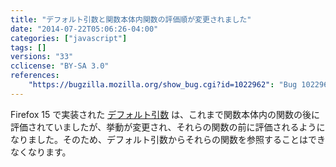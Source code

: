 ```yaml
---
title: "デフォルト引数と関数本体内関数の評価順が変更されました"
date: "2014-07-22T05:06:26-04:00"
categories: ["javascript"]
tags: []
versions: "33"
cclicense: "BY-SA 3.0"
references:
    "https://bugzilla.mozilla.org/show_bug.cgi?id=1022962": "Bug 1022962 – Default parameters should be evaluated before function declarations"
---
```

Firefox 15 で実装された [デフォルト引数](https://developer.mozilla.org/ja/docs/Web/JavaScript/Reference/default_parameters) は、これまで関数本体内の関数の後に評価されていましたが、挙動が変更され、それらの関数の前に評価されるようになりました。そのため、デフォルト引数からそれらの関数を参照することはできなくなります。
